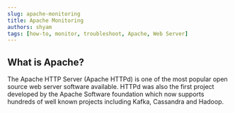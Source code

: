 ```yaml
---
slug: apache-monitoring
title: Apache Monitoring
authors: shyam
tags: [how-to, monitor, troubleshoot, Apache, Web Server]
---
```

<!--truncate-->
## What is Apache?

The Apache HTTP Server (Apache HTTPd) is one of the most popular open source web server software available. HTTPd was also the first project developed by the Apache Software foundation which now supports hundreds of well known projects including Kafka, Cassandra and Hadoop. 
